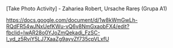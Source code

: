 [Take Photo Activity] - Zahariea Robert, Ursache Rareș (Grupa A1)


https://docs.google.com/document/d/1w8kWmGwLh-RQdFR54wJNxUefKWu-vQ6v8NmGxaobFX4/edit?fbclid=IwAR28o0YJoZmQekadi_FzSC-l_yd_z5RviY5LJ7XaaZg9ayvZf735cpVLxfU
